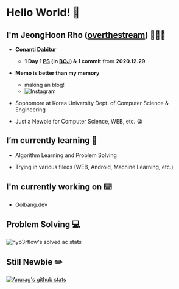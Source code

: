 # Hello World! 👋

## I'm JeongHoon Rho ([overthestream]) 👨🏻‍💻

- __Conanti Dabitur__
    - __1 Day 1 [PS] (in [BOJ]) & 1 commit__ from __2020.12.29__
    
- __Memo is better than my memory__
    - making an blog!
    - ![Instagram](https://img.shields.io/badge/-Instagram-FF69B4?logo=Instagram&link=https://www.instagram.com/overthestream/)
    
- Sophomore at Korea University Dept. of Computer Science & Engineering

- Just a Newbie for Computer Science, WEB, etc. 😭

## I’m currently learning 📕
- Algorithm Learning and Problem Solving 

- Trying in various fileds (WEB, Android, Machine Learning, etc.)

## I'm currently working on ⌨️
- Golbang.dev

## Problem Solving 💻
![hyp3rflow's solved.ac stats](https://github-readme-solvedac.hyp3rflow.vercel.app/api/?handle=bln01)

## Still Newbie ✏️
[![Anurag's github stats](https://github-readme-stats.vercel.app/api?username=overthestream)](https://github.com/anuraghazra/github-readme-stats)


[overthestream]: https://github.com/overthestream
[PS]:https://github.com/overthestream/ps-boj
[BOJ]:https://acmicpc.net
